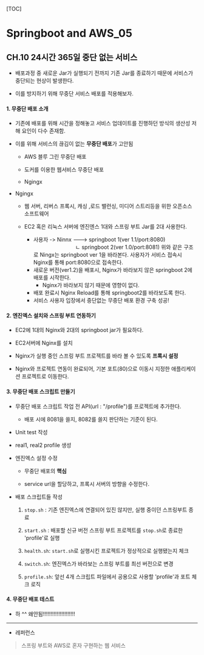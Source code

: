 [TOC]

# Springboot and AWS_05

## CH.10 24시간 365일 중단 없는 서비스

- 배포과정 중 새로운 Jar가 실행되기 전까지 기존 Jar를 종료하기 때문에 서비스가 중단되는 현상이 발생한다.

- 이를 방지하기 위해 무중단 서비스 배포를 적용해보자.

#### 1. 무중단 배포 소개

- 기존에 배포를 위해 시간을 정해놓고 서비스 업데이트를 진행하던 방식의 생산성 저해 요인이 다수 존재함.

- 이를 위해 서비스의 끊김이 없는 **무중단 배포**가 고안됨
  
  - AWS 블루 그린 무중단 배포
  
  - 도커를 이용한 웹서비스 무중단 배포
  
  - Ngingx

- Ngingx
  
  - 웹 서버, 리버스 프록시, 캐싱 ,로드 밸런싱, 미디어 스트리등을 위한 오픈소스 소프트웨어
  
  - EC2 혹은 리눅스 서버에 엔진엔스 1대와 스프링 부트 Jar를 2대 사용한다.
    
    - 사용자 -> Ninnx ---> springboot 1(ver 1.1/port:8080)
                                  ㄴ springboot 2(ver 1.0/port:8081)
      위와 같은 구조로 Ningx는 springboot ver 1을 바라본다.
      사용자가 서비스 접속시 Nginx를 통해 port:8080으로 접속한다.
    - 새로운 버전(ver1.2)을 배포시, Nginx가 바라보지 않은 springboot 2에 배포를 시작한다.
      - Nginx가 바라보지 않기 때문에 영향이 없다.
    - 배포 완료시 Nginx Reload를 통해 springboot2를 바라보도록 한다.
    - 서비스 사용자 입장에서 중단없는 무중단 배포 환경 구축 성공!

#### 2. 엔진엑스 설치와 스프링 부트 연동하기

- EC2에 1대의 Nginx와 2대의 springboot jar가 필요하다. 

- EC2서버에 Nginx를 설치

- Nginx가 실행 중인 스프링 부트 프로젝트를 바라 볼 수 있도록 **프록시 설정**

- Nginx와 프로젝트 연동이 완료되어, 기본 포트(80)으로 이동시 지정한 애플리케이션 프로젝트로 이동한다.

#### 3. 무중단 배포 스크립트 만들기

- 무중단 배포 스크립트 작업 전 API(url : "/profile")를 프로젝트에 추가한다.
  
  - 배포 시에 8081을 쓸지, 8082를 쓸지 판단하는 기준이 된다.

- Unit test 작성

- real1, real2 profile 생성

- 엔진엑스 설정 수정
  
  - 무중단 배포의 **핵심**
  
  - service url을 할당하고, 프록시 서버의 방향을 수정한다.

- 배포 스크립트들 작성
  
  1. `stop.sh` : 기존 엔진엑스에 연결되어 있진 않지만, 실행 중이던 스프링부트 종료
  
  2. `start.sh` : 배포할 신규 버전 스프링 부트 프로젝트를 `stop.sh`로 종료한 'profile'로 실행
  
  3. `health.sh`: `start.sh`로 실행시킨 프로젝트가 정상적으로 실행됐는지 체크
  
  4. `switch.sh`: 엔진엑스가 바라보는 스프링 부트를 최선 버전으로 변경
  
  5. `profile.sh`: 앞선 4개 스크립트 파일에서 공용으로 사용할 'profile'과 포트 체크 로직

#### 4. 무중단 배포 테스트

- 하 ^^ 왜안됨!!!!!!!!!!!!!!!!!!!!!

---

- 레퍼런스

> 스프링 부트와 AWS로 혼자 구현하는 웹 서비스
